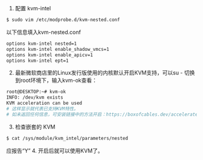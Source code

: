 1. 配置 kvm-intel
```bash
$ sudo vim /etc/modprobe.d/kvm-nested.conf
```
以下信息填入kvm-nested.conf
```bash
options kvm-intel nested=1
options kvm-intel enable_shadow_vmcs=1
options kvm-intel enable_apicv=1
options kvm-intel ept=1
```
2. 最新微软商店里的Linux发行版使用的内核默认开启KVM支持，可以su - 切换到root环境下，输入kvm-ok查看：
```bash
root@DESKTOP:~# kvm-ok
INFO: /dev/kvm exists
KVM acceleration can be used
# 这样显示就代表已支持KVM特性。
# 如未返回任何信息，可安装链接中的方法开启：https://boxofcables.dev/accelerated-kvm-guests-on-wsl-2/
```
3. 检查嵌套的 KVM
```bash
$ cat /sys/module/kvm_intel/parameters/nested
```
应报告“Y”
4. 开启后就可以使用KVM了。